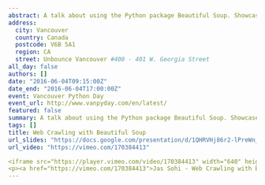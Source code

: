 ```yaml
---
abstract: A talk about using the Python package Beautiful Soup. Showcased how I scraped data from a BigQuery UI programmatically instead of doing it manually.
address:
  city: Vancouver
  country: Canada
  postcode: V6B 5A1
  region: CA
  street: Unbounce Vancouver #400 - 401 W. Georgia Street
all_day: false
authors: []
date: "2016-06-04T09:15:00Z"
date_end: "2016-06-04T17:00:00Z"
event: Vancouver Python Day
event_url: http://www.vanpyday.com/en/latest/
featured: false
summary: A talk about using the Python package Beautiful Soup. Showcased how I scraped data from a BigQuery UI programmatically instead of doing it manually.
tags: []
title: Web Crawling with Beautiful Soup
url_slides: "https://docs.google.com/presentation/d/1QHRVHj86r2-lPreWn_NaJFe2jrjdoTYPzSqfX22nhm8/edit?usp=sharing"
url_video: "https://vimeo.com/170384413"

<iframe src="https://player.vimeo.com/video/170384413" width="640" height="480" frameborder="0" allow="autoplay; fullscreen" allowfullscreen></iframe>
<p><a href="https://vimeo.com/170384413">Jas Sohi - Web Crawling with Beautiful Soup - VanPyDay 2016</a> from <a href="https://vimeo.com/ockamo">Boris da Chinaman</a> on <a href="https://vimeo.com">Vimeo</a>.</p>
---
```


